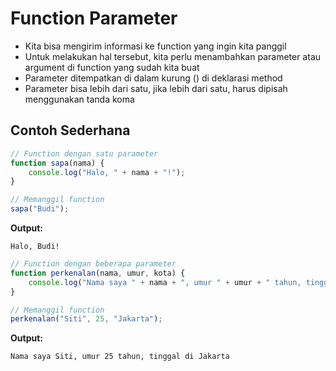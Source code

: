 # Function Parameter

- Kita bisa mengirim informasi ke function yang ingin kita panggil
- Untuk melakukan hal tersebut, kita perlu menambahkan parameter atau argument di function yang sudah kita buat
- Parameter ditempatkan di dalam kurung () di deklarasi method
- Parameter bisa lebih dari satu, jika lebih dari satu, harus dipisah menggunakan tanda koma

## Contoh Sederhana

```javascript
// Function dengan satu parameter
function sapa(nama) {
    console.log("Halo, " + nama + "!");
}

// Memanggil function
sapa("Budi");
```

**Output:**
```
Halo, Budi!
```

```javascript
// Function dengan beberapa parameter
function perkenalan(nama, umur, kota) {
    console.log("Nama saya " + nama + ", umur " + umur + " tahun, tinggal di " + kota);
}

// Memanggil function
perkenalan("Siti", 25, "Jakarta");
```

**Output:**
```
Nama saya Siti, umur 25 tahun, tinggal di Jakarta
```
